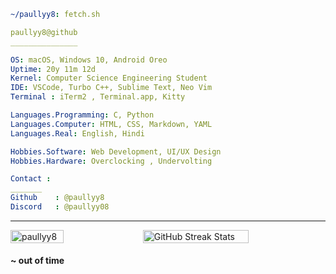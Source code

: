 ```yaml
~/paullyy8: fetch.sh
```

```yaml
paullyy8@github
_______________

OS: macOS, Windows 10, Android Oreo
Uptime: 20y 11m 12d   
Kernel: Computer Science Engineering Student  
IDE: VSCode, Turbo C++, Sublime Text, Neo Vim
Terminal : iTerm2 , Terminal.app, Kitty

Languages.Programming: C, Python  
Languages.Computer: HTML, CSS, Markdown, YAML  
Languages.Real: English, Hindi

Hobbies.Software: Web Development, UI/UX Design  
Hobbies.Hardware: Overclocking , Undervolting

Contact : 
_______
Github    : @paullyy8
Discord   : @paullyy08

```
---
<div style="display: flex; flex-direction: row; justify-content: space-between;">
  <!-- Most Used Languages -->
  <img src="https://github-readme-stats.vercel.app/api/top-langs?username=paullyy8&show_icons=true&locale=en&layout=compact&bg_color=0d1117&text_color=c9d1d9&title_color=58a6ff&icon_color=58a6ff&hide_border=true&border_radius=20" style="width: 41%;" alt="paullyy8" />

  <!-- GitHub Streak Stats -->
  <img src="https://github-readme-streak-stats.herokuapp.com/?user=paullyy8&theme=dark&hide_border=true&background=0d1117&ring=58a6ff&fire=58a6ff&currStreakLabel=c9d1d9&border_radius=20" style="width: 58%;" alt="GitHub Streak Stats"/>
</div>

<!-- # More of me -->
#### ~ out of time

